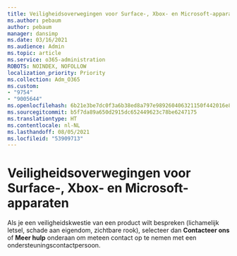 ```yaml
---
title: Veiligheidsoverwegingen voor Surface-, Xbox- en Microsoft-apparaten
ms.author: pebaum
author: pebaum
manager: dansimp
ms.date: 03/16/2021
ms.audience: Admin
ms.topic: article
ms.service: o365-administration
ROBOTS: NOINDEX, NOFOLLOW
localization_priority: Priority
ms.collection: Adm_O365
ms.custom:
- "9754"
- "9005644"
ms.openlocfilehash: 6b21e3be7dc0f3a6b38ed8a797e989260406321150f442016e885f6728ea63b7
ms.sourcegitcommit: b5f7da89a650d2915dc652449623c78be6247175
ms.translationtype: HT
ms.contentlocale: nl-NL
ms.lasthandoff: 08/05/2021
ms.locfileid: "53909713"
---
```

# <a name="surface-xbox-and-microsoft-devices-safety-concerns"></a>Veiligheidsoverwegingen voor Surface-, Xbox- en Microsoft-apparaten

Als je een veiligheidskwestie van een product wilt bespreken (lichamelijk letsel, schade aan eigendom, zichtbare rook), selecteer dan **Contacteer ons** of **Meer hulp** onderaan om meteen contact op te nemen met een ondersteuningscontactpersoon.